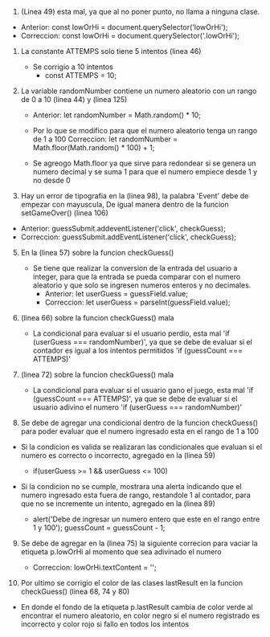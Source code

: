 1. (Linea 49) esta mal, ya que al no poner punto, no llama a ninguna clase.

- Anterior: const lowOrHi = document.querySelector('lowOrHi');
- Correccion: const lowOrHi = document.querySelector('.lowOrHi');


1. La constante ATTEMPS solo tiene 5 intentos (linea 46)

    - Se corrigio a 10 intentos
        - const ATTEMPS = 10;


3. La variable randomNumber contiene un numero aleatorio con un rango de 0 a 10 (linea 44) y (linea 125)
    - Anterior: let randomNumber = Math.random() * 10;

    - Por lo que se modifico para que el numero aleatorio tenga un rango de 1 a 100
        Correccion: let randomNumber = Math.floor(Math.random() * 100) + 1;
    - Se agreogo Math.floor ya que sirve para redondear si se genera un numero decimal y se suma 1 para que el numero 
    empiece desde 1 y no desde 0



4.  Hay un error de tipografia en la (linea 98), la palabra 'Event' debe de empezar con mayuscula,
    De igual manera dentro de la funcion setGameOver() (linea 106)

- Anterior:  guessSubmit.addeventListener('click', checkGuess); 
- Correccion: guessSubmit.addEventListener('click', checkGuess); 


5. En la (linea 57) sobre la  funcion checkGuess()
    - Se tiene que realizar la conversion de la entrada del usuario a integer, para que la entrada se
    pueda comparar con el numero aleatorio y que solo se ingresen numeros enteros y no decimales.
        - Anterior: let userGuess = guessField.value;
        - Correccion: let userGuess = parseInt(guessField.value);


6. (linea 66) sobre la funcion checkGuess() mala
    - La condicional para evaluar si el usuario perdio, esta mal 'if (userGuess === randomNumber)', 
    ya que se debe de evaluar si el contador es igual a los intentos permitidos 'if (guessCount === ATTEMPS)'


7. (linea 72) sobre la funcion checkGuess() mala
    - La condicional para evaluar si el usuario gano el juego, esta mal  'if (guessCount === ATTEMPS)',
    ya que se debe de evaluar si el usuario adivino el numero 'if (userGuess === randomNumber)'


8.  Se debe de agregar una condicional dentro de la funcion checkGuess() para poder evaluar que el numero ingresado esta en el rango de 1 a 100

- Si la condicion es valida se realizaran las condicionales que evaluan si el numero es correcto o incorrecto, agregado en la (linea 59)
    - if(userGuess >= 1 && userGuess <= 100)


- Si la condicion no se cumple, mostrara una alerta indicando que el numero ingresado esta fuera de rango, restandole 1 al contador,
para que no se incremente un intento, agregado en la (linea 89)
    - alert('Debe de ingresar un numero entero que este en el rango entre 1 y 100');
      guessCount = guessCount - 1;


9. Se debe de agregar en la (linea 75) la siguiente correcion para vaciar la etiqueta p.lowOrHi al momento que sea adivinado el numero

    - Correccion: lowOrHi.textContent = '';


10. Por ultimo se corrigio el color de las clases lastResult en la funcion checkGuess() (linea 68, 74 y 80)

- En donde el fondo de la etiqueta p.lastResult cambia de color verde al encontrar el numero aleatorio, en color negro si el 
numero registrado es incorrecto y color rojo si fallo en todos los intentos 


